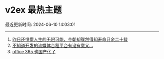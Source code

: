 # v2ex 最热主题

最近更新时间: 2024-06-10 14:03:01

--- 
1. [昨日还憧憬人生的无限可能，今朝却骤然得知寿命只余二十载](https://www.v2ex.com/t/1048181) 
2. [不知道开发的流媒体合租平台有没有意义…](https://www.v2ex.com/t/1048189) 
3. [office 365 也国产化了](https://www.v2ex.com/t/1048191) 

